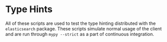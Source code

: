 # Type Hints

All of these scripts are used to test the type hinting
distributed with the `elasticsearch` package.
These scripts simulate normal usage of the client and are run
through `mypy --strict` as a part of continuous integration.
